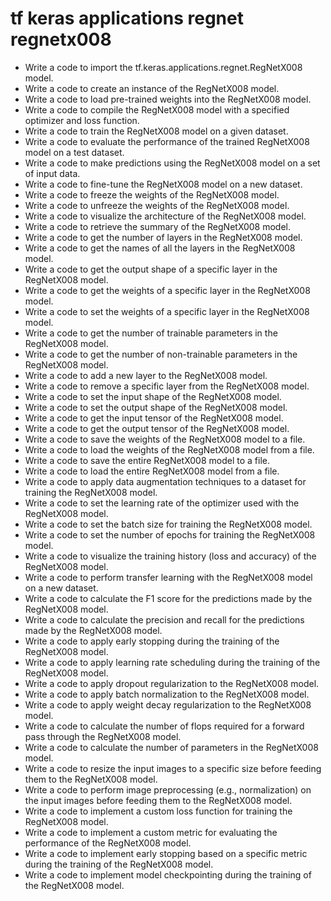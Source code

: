 # tf keras applications regnet regnetx008

- Write a code to import the tf.keras.applications.regnet.RegNetX008 model.
- Write a code to create an instance of the RegNetX008 model.
- Write a code to load pre-trained weights into the RegNetX008 model.
- Write a code to compile the RegNetX008 model with a specified optimizer and loss function.
- Write a code to train the RegNetX008 model on a given dataset.
- Write a code to evaluate the performance of the trained RegNetX008 model on a test dataset.
- Write a code to make predictions using the RegNetX008 model on a set of input data.
- Write a code to fine-tune the RegNetX008 model on a new dataset.
- Write a code to freeze the weights of the RegNetX008 model.
- Write a code to unfreeze the weights of the RegNetX008 model.
- Write a code to visualize the architecture of the RegNetX008 model.
- Write a code to retrieve the summary of the RegNetX008 model.
- Write a code to get the number of layers in the RegNetX008 model.
- Write a code to get the names of all the layers in the RegNetX008 model.
- Write a code to get the output shape of a specific layer in the RegNetX008 model.
- Write a code to get the weights of a specific layer in the RegNetX008 model.
- Write a code to set the weights of a specific layer in the RegNetX008 model.
- Write a code to get the number of trainable parameters in the RegNetX008 model.
- Write a code to get the number of non-trainable parameters in the RegNetX008 model.
- Write a code to add a new layer to the RegNetX008 model.
- Write a code to remove a specific layer from the RegNetX008 model.
- Write a code to set the input shape of the RegNetX008 model.
- Write a code to set the output shape of the RegNetX008 model.
- Write a code to get the input tensor of the RegNetX008 model.
- Write a code to get the output tensor of the RegNetX008 model.
- Write a code to save the weights of the RegNetX008 model to a file.
- Write a code to load the weights of the RegNetX008 model from a file.
- Write a code to save the entire RegNetX008 model to a file.
- Write a code to load the entire RegNetX008 model from a file.
- Write a code to apply data augmentation techniques to a dataset for training the RegNetX008 model.
- Write a code to set the learning rate of the optimizer used with the RegNetX008 model.
- Write a code to set the batch size for training the RegNetX008 model.
- Write a code to set the number of epochs for training the RegNetX008 model.
- Write a code to visualize the training history (loss and accuracy) of the RegNetX008 model.
- Write a code to perform transfer learning with the RegNetX008 model on a new dataset.
- Write a code to calculate the F1 score for the predictions made by the RegNetX008 model.
- Write a code to calculate the precision and recall for the predictions made by the RegNetX008 model.
- Write a code to apply early stopping during the training of the RegNetX008 model.
- Write a code to apply learning rate scheduling during the training of the RegNetX008 model.
- Write a code to apply dropout regularization to the RegNetX008 model.
- Write a code to apply batch normalization to the RegNetX008 model.
- Write a code to apply weight decay regularization to the RegNetX008 model.
- Write a code to calculate the number of flops required for a forward pass through the RegNetX008 model.
- Write a code to calculate the number of parameters in the RegNetX008 model.
- Write a code to resize the input images to a specific size before feeding them to the RegNetX008 model.
- Write a code to perform image preprocessing (e.g., normalization) on the input images before feeding them to the RegNetX008 model.
- Write a code to implement a custom loss function for training the RegNetX008 model.
- Write a code to implement a custom metric for evaluating the performance of the RegNetX008 model.
- Write a code to implement early stopping based on a specific metric during the training of the RegNetX008 model.
- Write a code to implement model checkpointing during the training of the RegNetX008 model.